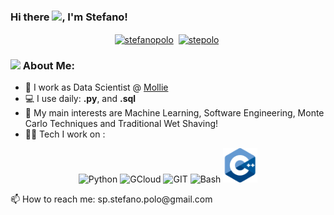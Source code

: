 ### Hi there <img src="https://raw.githubusercontent.com/MartinHeinz/MartinHeinz/master/wave.gif" width="25">, I'm Stefano!

<p align="center">
<a href="https://www.linkedin.com/in/stefanopolo/" target="blank"><img align="center" src="https://cdn.jsdelivr.net/npm/simple-icons@3.0.1/icons/linkedin.svg" alt="stefanopolo" height="30" width="30" /></a>&nbsp;
  <a href="https://t.me/stepolo" target="blank"><img align="center" src="https://cdn.jsdelivr.net/npm/simple-icons@3.0.1/icons/telegram.svg" alt="stepolo" height="30" width="30" /></a>&nbsp;
</a>
</p>

### <img src="https://github.com/TheDudeThatCode/TheDudeThatCode/blob/master/Assets/Developer.gif" width="45" /> About Me:
- 🏦 I work as Data Scientist @ [Mollie](https://www.mollie.com/)
- 💻 I use daily: **.py**, and **.sql**
- 👀 My main interests are Machine Learning, Software Engineering, Monte Carlo Techniques and Traditional Wet Shaving!
- 🧑‍💻 Tech I work on :

<p align="center">
      <img src="https://www.vectorlogo.zone/logos/python/python-icon.svg" alt="Python" width="55" height="55"/>
      <img src="https://www.vectorlogo.zone/logos/google_cloud/google_cloud-icon.svg" alt="GCloud" width="55" height="55"/>    
      <img src="https://www.vectorlogo.zone/logos/git-scm/git-scm-icon.svg" alt="GIT" width="55" height="55"/> 
      <img src="https://www.vectorlogo.zone/logos/gnu_bash/gnu_bash-icon.svg" alt="Bash" width="55" height="55"/>
      <img src="https://raw.githubusercontent.com/devicons/devicon/master/icons/cplusplus/cplusplus-original.svg" alt="Cplusplus" width="55" height="55"/>
</p>
📫 How to reach me: sp.stefano.polo@gmail.com
